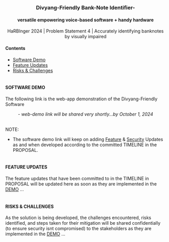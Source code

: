 <h1 align="center"></h1>
<h3 align="center">Divyang-Friendly Bank-Note Identifier- </h3> 
<h4 align="center">versatile empowering voice-based software + handy hardware</h4>
<p align="center">HaRBInger 2024 | Problem Statement 4 | Accurately identifying banknotes by visually impaired</p>

#### Contents
- [Software Demo](#software-demo)
- [Feature Updates](#feature-updates)
- [Risks & Challenges](#risks--challenges)


#### <br>SOFTWARE DEMO
The following link is the web-app demonstration of the Divyang-Friendly Software
<p align="center"><em>- web-demo link will be shared very shortly...by October 1, 2024 </em></p>

<br>NOTE:
- The software demo link will keep on adding [Feature](#feature-updates) & [Security](#risks--challenges) Updates as and when developed according to the committed TIMELINE in the PROPOSAL.

#### <br>FEATURE UPDATES
The feature updates that have been committed to in the TIMELINE in PROPOSAL will be updated here as soon as they are implemented in the [DEMO](#software-demo) ...

#### <br>RISKS & CHALLENGES
As the solution is being developed, the challenges encountered, risks identified, and steps taken for their mitigation will be shared confidentially (to ensure security isnt compromised) to the stakeholders as they are implemented in the [DEMO](#software-demo) ...
